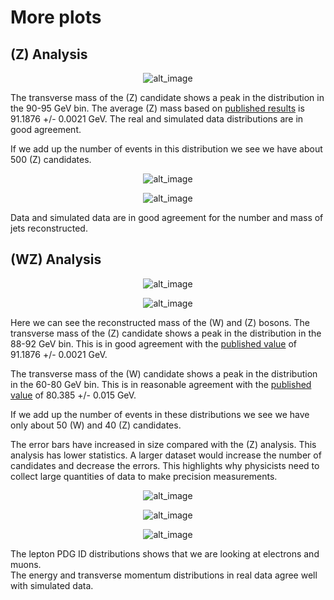 # More plots

## \(Z\) Analysis

<div align="center" class="quickstart-small-image">

![alt_image](pictures/Output/ZAnalysis/invMassZ.jpg)

</div>

The transverse mass of the \(Z\) candidate shows a peak in the distribution in the 90-95 GeV bin.  The average \(Z\) mass based on [published results](http://pdg.lbl.gov/2012/listings/rpp2012-list-z-boson.pdf) is 91.1876 +/- 0.0021 GeV.  The real and simulated data distributions are in good agreement.

If we add up the number of events in this distribution we see we have about 500 \(Z\) candidates. 

<div align="center" class="quickstart-small-image">

![alt_image](pictures/Output/ZAnalysis/n_jetsZ.jpg)

</div>
<div align="center" class="quickstart-small-image">

![alt_image](pictures/Output/ZAnalysis/jet_mZ.jpg)

</div>

Data and simulated data are in good agreement for the number and mass of jets reconstructed.

## \(WZ\) Analysis

<div align="center" class="quickstart-small-image">

![alt_image](pictures/Output/WZAnalysis/invMassWZ.jpg)

</div>

<div align="center" class="quickstart-small-image">

![alt_image](pictures/Output/WZAnalysis/WtMassWZ.jpg)

</div>

Here we can see the reconstructed mass of the \(W\) and \(Z\) bosons.
The transverse mass of the \(Z\) candidate shows a peak in the distribution in the 88-92 GeV bin.  This is in good agreement with the [published value](http://pdg.lbl.gov/2012/listings/rpp2012-list-z-boson.pdf) of 91.1876 +/- 0.0021 GeV.

The transverse mass of the \(W\) candidate shows a peak in the distribution in the 60-80 GeV bin.
This is in reasonable agreement with the [published value](http://pdg.lbl.gov/2012/listings/rpp2012-list-w-boson.pdf) of 80.385 +/- 0.015 GeV.

If we add up the number of events in these distributions we see we have only about 50 \(W\) and 40 \(Z\) candidates.  

The error bars have increased in size compared with the \(Z\) analysis.  This analysis has lower statistics.  A larger dataset would increase the number of candidates and decrease the errors.  This highlights why physicists need to collect large quantities of data to make precision measurements.  

<div align="center" class="quickstart-small-image">

![alt_image](pictures/Output/WZAnalysis/lep_typeWZ.jpg)

</div>

<div align="center" class="quickstart-small-image">

![alt_image](pictures/Output/WZAnalysis/lep_EWZ.jpg)

</div>

<div align="center" class="quickstart-small-image">

![alt_image](pictures/Output/WZAnalysis/lep_ptWZ.jpg)

</div>

The lepton PDG ID distributions shows that we are looking at electrons and muons.  
The energy and transverse momentum distributions in real data agree well with simulated data.


